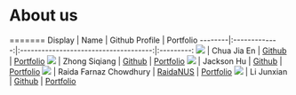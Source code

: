 # About us

=======
Display |     Name      |            Github Profile             | Portfolio 
--------|:-------------:|:-------------------------------------:|:---------:
![](https://via.placeholder.com/100.png?text=Photo) |  Chua Jia En  |  [Github](https://github.com/cj143n)  | [Portfolio](cj143n)
![](https://via.placeholder.com/100.png?text=Photo) | Zhong Siqiang | [Github](https://github.com/siqiangz) | [Portfolio](siqiangz)
![](https://via.placeholder.com/100.png?text=Photo) |  Jackson Hu   | [Github](https://github.com/jhu0748)  | [Portfolio](jhu0748)
![](https://via.placeholder.com/100.png?text=Photo) | Raida Farnaz Chowdhury | [RaidaNUS](https://github.com/RaidaNUS) | [Portfolio](RaidaNUS)
![](https://via.placeholder.com/100.png?text=Photo) | Li Junxian | [Github](https://github.com/Li-JunXian) | [Portfolio](Li-JunXian)

